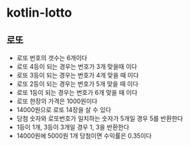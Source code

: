 # kotlin-lotto

## 로또

- 로또 번호의 갯수는 6개이다
- 로또 4등이 되는 경우는 번호가 3개 맞을때 이다
- 로또 3등이 되는 경우는 번호가 4개 맞을 때 이다
- 로또 2등이 되는 경우는 번호가 5개 맞을 때 이다
- 로또 1등이 되는 경우는 번호가 6개 맞을 때 이다
- 로또 한장의 가격은 1000원이다
- 14000원으로 로또 14장을 살 수 있다
- 당첨 숫자와 로또번호가 일치하는 숫자가 5개일 경우 5를 반환한다
- 1등이 1개, 3등이 3개일 경우 1, 3을 반환한다
- 14000원에 5000원 1개 당첨이면 수익률은 0.35이다

